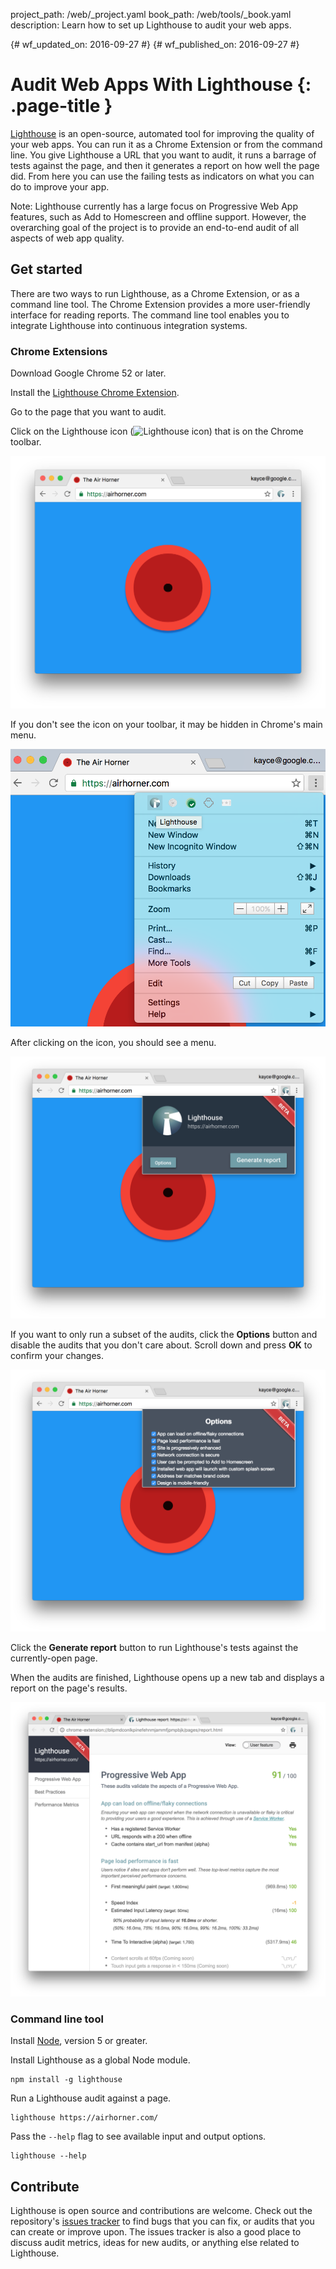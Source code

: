 project_path: /web/_project.yaml
book_path: /web/tools/_book.yaml
description: Learn how to set up Lighthouse to audit your web apps.

{# wf_updated_on: 2016-09-27 #}
{# wf_published_on: 2016-09-27 #}

# Audit Web Apps With Lighthouse {: .page-title }

[Lighthouse](https://github.com/GoogleChrome/lighthouse) is an open-source,
automated tool for improving the quality of your web apps. You can run it as a
Chrome Extension or from the command line. You give Lighthouse a URL that you
want to audit, it runs a barrage of tests against the page, and then it
generates a report on how well the page did. From here you can use the
failing tests as indicators on what you can do to improve your app.

Note: Lighthouse currently has a large focus on Progressive Web App features, such as Add to Homescreen and offline support. However, the overarching goal of the project is to provide an end-to-end audit of all aspects of web app quality.

## Get started

There are two ways to run Lighthouse, as a Chrome Extension, or as a command
line tool. The Chrome Extension provides a more user-friendly interface for
reading reports. The command line tool enables you to integrate Lighthouse into
continuous integration systems.

### Chrome Extensions

Download Google Chrome 52 or later.

Install the [Lighthouse Chrome Extension](https://chrome.google.com/webstore/detail/lighthouse/blipmdconlkpinefehnmjammfjpmpbjk).

Go to the page that you want to audit.

Click on the Lighthouse icon (![Lighthouse 
icon](images/lighthouse-icon-16.png)) that is on the Chrome toolbar.

![Lighthouse icon on Chrome Toolbar](images/icon-on-toolbar.png)

If you don't see the icon on your toolbar, it may be hidden in Chrome's
main menu.

![Lighthouse icon in Chrome's Menu](images/icon-in-menu.png)

After clicking on the icon, you should see a menu.

![Lighthouse menu](images/menu.png)

If you want to only run a subset of the audits, click the **Options** button
and disable the audits that you don't care about. Scroll down and press **OK**
to confirm your changes.

![Lighthouse options menu](images/options.png)

Click the **Generate report** button to run Lighthouse's tests against the
currently-open page.

When the audits are finished, Lighthouse opens up a new tab and displays a
report on the page's results.

![Lighthouse report](images/report.png)

### Command line tool

Install [Node](https://nodejs.org), version 5 or greater.

Install Lighthouse as a global Node module.

    npm install -g lighthouse

Run a Lighthouse audit against a page.

    lighthouse https://airhorner.com/

Pass the `--help` flag to see available input and output options.

    lighthouse --help

## Contribute

Lighthouse is open source and contributions are welcome. Check out the
repository's [issues tracker](https://github.com/GoogleChrome/lighthouse/issues)
to find bugs that you can fix, or audits that you can create or improve upon.
The issues tracker is also a good place to discuss audit metrics, ideas for
new audits, or anything else related to Lighthouse.
